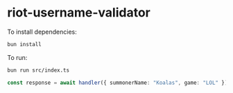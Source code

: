 # riot-username-validator

To install dependencies:

```bash
bun install
```

To run:

```bash
bun run src/index.ts
```

```ts
const response = await handler({ summonerName: "Koalas", game: "LOL" });
```
